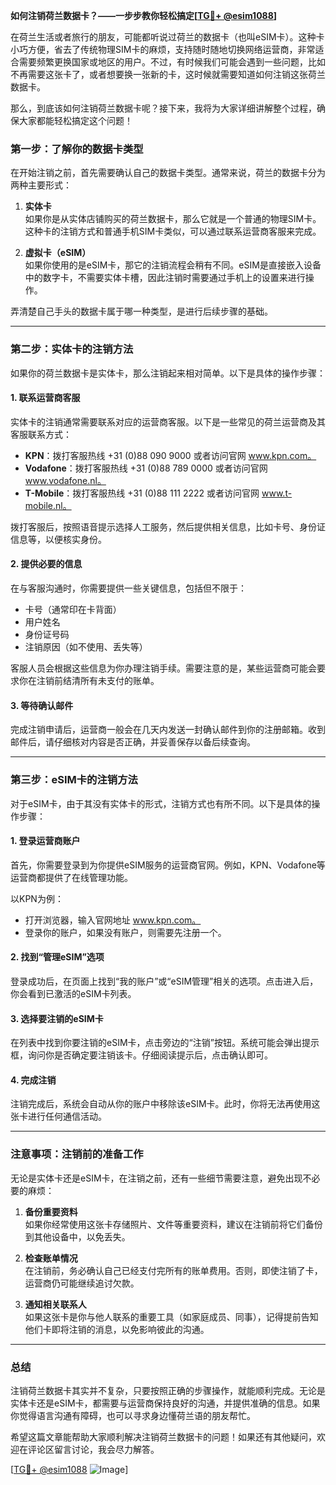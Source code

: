 **如何注销荷兰数据卡？——一步步教你轻松搞定[[TG💪+ @esim1088](https://t.me/s/esim1088)]**

在荷兰生活或者旅行的朋友，可能都听说过荷兰的数据卡（也叫eSIM卡）。这种卡小巧方便，省去了传统物理SIM卡的麻烦，支持随时随地切换网络运营商，非常适合需要频繁更换国家或地区的用户。不过，有时候我们可能会遇到一些问题，比如不再需要这张卡了，或者想要换一张新的卡，这时候就需要知道如何注销这张荷兰数据卡。

那么，到底该如何注销荷兰数据卡呢？接下来，我将为大家详细讲解整个过程，确保大家都能轻松搞定这个问题！

### 第一步：了解你的数据卡类型

在开始注销之前，首先需要确认自己的数据卡类型。通常来说，荷兰的数据卡分为两种主要形式：

1. **实体卡**  
   如果你是从实体店铺购买的荷兰数据卡，那么它就是一个普通的物理SIM卡。这种卡的注销方式和普通手机SIM卡类似，可以通过联系运营商客服来完成。

2. **虚拟卡（eSIM）**  
   如果你使用的是eSIM卡，那它的注销流程会稍有不同。eSIM是直接嵌入设备中的数字卡，不需要实体卡槽，因此注销时需要通过手机上的设置来进行操作。

弄清楚自己手头的数据卡属于哪一种类型，是进行后续步骤的基础。

---

### 第二步：实体卡的注销方法

如果你的荷兰数据卡是实体卡，那么注销起来相对简单。以下是具体的操作步骤：

#### 1. 联系运营商客服
实体卡的注销通常需要联系对应的运营商客服。以下是一些常见的荷兰运营商及其客服联系方式：

- **KPN**：拨打客服热线 +31 (0)88 090 9000 或者访问官网 www.kpn.com。
- **Vodafone**：拨打客服热线 +31 (0)88 789 0000 或者访问官网 www.vodafone.nl。
- **T-Mobile**：拨打客服热线 +31 (0)88 111 2222 或者访问官网 www.t-mobile.nl。

拨打客服后，按照语音提示选择人工服务，然后提供相关信息，比如卡号、身份证信息等，以便核实身份。

#### 2. 提供必要的信息
在与客服沟通时，你需要提供一些关键信息，包括但不限于：
- 卡号（通常印在卡背面）
- 用户姓名
- 身份证号码
- 注销原因（如不使用、丢失等）

客服人员会根据这些信息为你办理注销手续。需要注意的是，某些运营商可能会要求你在注销前结清所有未支付的账单。

#### 3. 等待确认邮件
完成注销申请后，运营商一般会在几天内发送一封确认邮件到你的注册邮箱。收到邮件后，请仔细核对内容是否正确，并妥善保存以备后续查询。

---

### 第三步：eSIM卡的注销方法

对于eSIM卡，由于其没有实体卡的形式，注销方式也有所不同。以下是具体的操作步骤：

#### 1. 登录运营商账户
首先，你需要登录到为你提供eSIM服务的运营商官网。例如，KPN、Vodafone等运营商都提供了在线管理功能。

以KPN为例：
- 打开浏览器，输入官网地址 www.kpn.com。
- 登录你的账户，如果没有账户，则需要先注册一个。

#### 2. 找到“管理eSIM”选项
登录成功后，在页面上找到“我的账户”或“eSIM管理”相关的选项。点击进入后，你会看到已激活的eSIM卡列表。

#### 3. 选择要注销的eSIM卡
在列表中找到你要注销的eSIM卡，点击旁边的“注销”按钮。系统可能会弹出提示框，询问你是否确定要注销该卡。仔细阅读提示后，点击确认即可。

#### 4. 完成注销
注销完成后，系统会自动从你的账户中移除该eSIM卡。此时，你将无法再使用这张卡进行任何通信活动。

---

### 注意事项：注销前的准备工作

无论是实体卡还是eSIM卡，在注销之前，还有一些细节需要注意，避免出现不必要的麻烦：

1. **备份重要资料**  
   如果你经常使用这张卡存储照片、文件等重要资料，建议在注销前将它们备份到其他设备中，以免丢失。

2. **检查账单情况**  
   在注销前，务必确认自己已经支付完所有的账单费用。否则，即使注销了卡，运营商仍可能继续追讨欠款。

3. **通知相关联系人**  
   如果这张卡是你与他人联系的重要工具（如家庭成员、同事），记得提前告知他们卡即将注销的消息，以免影响彼此的沟通。

---

### 总结

注销荷兰数据卡其实并不复杂，只要按照正确的步骤操作，就能顺利完成。无论是实体卡还是eSIM卡，都需要与运营商保持良好的沟通，并提供准确的信息。如果你觉得语言沟通有障碍，也可以寻求身边懂荷兰语的朋友帮忙。

希望这篇文章能帮助大家顺利解决注销荷兰数据卡的问题！如果还有其他疑问，欢迎在评论区留言讨论，我会尽力解答。

[[TG💪+ @esim1088](https://t.me/s/esim1088) ![Image](https://i.postimg.cc/4NQfJmqS/Snipaste-2025-05-13-00-14-12.png)]